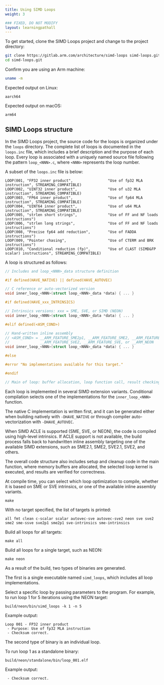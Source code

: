 ```yaml
---
title: Using SIMD Loops
weight: 3

### FIXED, DO NOT MODIFY
layout: learningpathall
---
```


To get started, clone the SIMD Loops project and change to the project directory:

```bash
git clone https://gitlab.arm.com/architecture/simd-loops simd-loops.git
cd simd-loops.git
```

Confirm you are using an Arm machine:

```bash
uname -m
```

Expected output on Linux:

```output
aarch64
```

Expected output on macOS:

```output
arm64
```

## SIMD Loops structure

In the SIMD Loops project, the source code for the loops is organized under the `loops` directory. The complete
list of loops is documented in the `loops.inc` file, which includes a brief
description and the purpose of each loop. Every loop is associated with a
uniquely named source file following the pattern `loop_<NNN>.c`, where
`<NNN>` represents the loop number.

A subset of the `loops.inc` file is below:

```output
LOOP(001, "FP32 inner product",                "Use of fp32 MLA instruction", STREAMING_COMPATIBLE)
LOOP(002, "UINT32 inner product",              "Use of u32 MLA instruction", STREAMING_COMPATIBLE)
LOOP(003, "FP64 inner product",                "Use of fp64 MLA instruction", STREAMING_COMPATIBLE)
LOOP(004, "UINT64 inner product",              "Use of u64 MLA instruction", STREAMING_COMPATIBLE)
LOOP(005, "strlen short strings",              "Use of FF and NF loads instructions")
LOOP(006, "strlen long strings",               "Use of FF and NF loads instructions")
LOOP(008, "Precise fp64 add reduction",        "Use of FADDA instructions")
LOOP(009, "Pointer chasing",                   "Use of CTERM and BRK instructions")
LOOP(010, "Conditional reduction (fp)",        "Use of CLAST (SIMD&FP scalar) instructions", STREAMING_COMPATIBLE)
```

A loop is structured as follows:

```c
// Includes and loop_<NNN>_data structure definition

#if defined(HAVE_NATIVE) || defined(HAVE_AUTOVEC)

// C reference or auto-vectorized version
void inner_loop_<NNN>(struct loop_<NNN>_data *data) { ... }

#if defined(HAVE_xxx_INTRINSICS)

// Intrinsics versions: xxx = SME, SVE, or SIMD (NEON)
void inner_loop_<NNN>(struct loop_<NNN>_data *data) { ... }

#elif defined(<ASM_COND>)

// Hand-written inline assembly
// <ASM_COND> = __ARM_FEATURE_SME2p1, __ARM_FEATURE_SME2, __ARM_FEATURE_SVE2p1,
//              __ARM_FEATURE_SVE2, __ARM_FEATURE_SVE, or __ARM_NEON
void inner_loop_<NNN>(struct loop_<NNN>_data *data) { ... }

#else

#error "No implementations available for this target."

#endif

// Main of loop: buffer allocation, loop function call, result checking
```

Each loop is implemented in several SIMD extension variants. Conditional
compilation selects one of the implementations for the
`inner_loop_<NNN>` function.

The native C implementation is written first, and
it can be generated either when building natively with `-DHAVE_NATIVE` or through
compiler auto-vectorization with `-DHAVE_AUTOVEC`.

When SIMD ACLE is supported (SME, SVE, or NEON),
the code is compiled using high-level intrinsics. If ACLE
support is not available, the build process falls back to handwritten inline
assembly targeting one of the available SIMD extensions, such as SME2.1, SME2,
SVE2.1, SVE2, and others.

The overall code structure also includes setup and
cleanup code in the main function, where memory buffers are allocated, the
selected loop kernel is executed, and results are verified for correctness.

At compile time, you can select which loop optimization to compile, whether it
is based on SME or SVE intrinsics, or one of the available inline assembly
variants.

```console
make
```

With no target specified, the list of targets is printed:

```output
all fmt clean c-scalar scalar autovec-sve autovec-sve2 neon sve sve2 sme2 sme-ssve sve2p1 sme2p1 sve-intrinsics sme-intrinsics
```

Build all loops for all targets:

```console
make all
```

Build all loops for a single target, such as NEON:

```console
make neon
```

As a result of the build, two types of binaries are generated.

The first is a single executable named `simd_loops`, which includes all loop implementations.

Select a specific loop by passing parameters to the program. For example, to run loop 1 for 5 iterations using the NEON target:

```console
build/neon/bin/simd_loops -k 1 -n 5
```

Example output:

```output
Loop 001 - FP32 inner product
 - Purpose: Use of fp32 MLA instruction
 - Checksum correct.
```

The second type of binary is an individual loop.

To run loop 1 as a standalone binary:

```console
build/neon/standalone/bin/loop_001.elf
```

Example output:

```output
 - Checksum correct.
```
